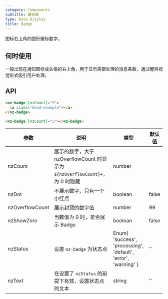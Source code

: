 ```yaml
---
category: Components
subtitle: 徽标数
type: Data Display
title: Badge
---
```


图标右上角的圆形徽标数字。

## 何时使用

一般出现在通知图标或头像的右上角，用于显示需要处理的消息条数，通过醒目视觉形式吸引用户处理。

## API

```html
<nz-badge [nzCount]="5">
  <a class="head-example"></a>
</nz-badge>
```

```html
<nz-badge [nzCount]="5"></nz-badge>
```

| 参数 | 说明 | 类型 | 默认值 |
| --- | --- | --- | --- |
| nzCount | 展示的数字，大于 nzOverflowCount 时显示为 `${nzOverflowCount}+`，为 0 时隐藏 | number |  |
| nzDot | 不展示数字，只有一个小红点 | boolean | false |
| nzOverflowCount | 展示封顶的数字值 | number | 99 |
| nzShowZero | 当数值为 0 时，是否展示 Badge | boolean | false |
| nzStatus | 设置 `nz-badge` 为状态点 | Enum{ 'success', 'processing', 'default', 'error', 'warning' } | '' |
| nzText | 在设置了 `nzStatus` 的前提下有效，设置状态点的文本 | string | '' |
